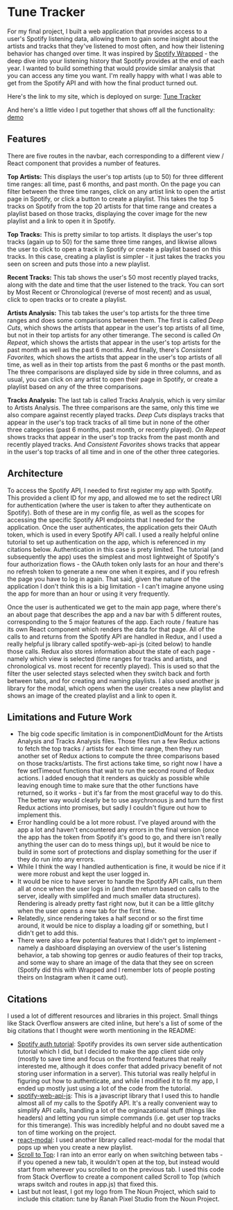 # Tune Tracker

For my final project, I built a web application that provides access to a user's Spotify listening data, allowing them to gain some insight about the artists and tracks that they've listened to most often, and how their listening behavior has changed over time. It was inspired by [Spotify Wrapped](https://newsroom.spotify.com/2019-12-05/spotify-wrapped-2019-reveals-your-streaming-trends-from-2010-to-now/) - the deep dive into your listening history that Spotify provides at the end of each year. I wanted to build something that would provide similar analysis that you can access any time you want. I'm really happy with what I was able to get from the Spotify API and with how the final product turned out. 

Here's the link to my site, which is deployed on surge: [Tune Tracker](http://tunetracker.surge.sh/)

And here's a little video I put together that shows off all the functionality: [demo](https://vimeo.com/user113969829/review/459585102/d3056eb9cf)

## Features

There are five routes in the navbar, each corresponding to a different view / React component that provides a number of features.

**Top Artists:** This displays the user's top artists (up to 50) for three different time ranges: all time, past 6 months, and past month. On the page you can filter between the three time ranges, click on any artist link to open the artist page in Spotify, or click a button to create a playlist. This takes the top 5 tracks on Spotify from the top 20 artists for that time range and creates a playlist based on those tracks, displaying the cover image for the new playlist and a link to open it in Spotify. 

**Top Tracks:** This is pretty similar to top artists. It displays the user's top tracks (again up to 50) for the same three time ranges, and likwise allows the user to click to open a track in Spotify or create a playlist based on this tracks. In this case, creating a playlist is simpler - it just takes the tracks you seen on screen and puts those into a new playlist.

**Recent Tracks:** This tab shows the user's 50 most recently played tracks, along with the date and time that the user listened to the track. You can sort by Most Recent or Chronological (reverse of most recent) and as usual, click to open tracks or to create a playlist.

**Artists Analysis:** This tab takes the user's top artists for the three time ranges and does some comparisons between them. The first is called *Deep Cuts*, which shows the artists that appear in the user's top artists of all time, but not in their top artists for any other timerange. The second is called *On Repeat*, which shows the artists that appear in the user's top artists for the past month as well as the past 6 months. And finally, there's *Consistent Favorites,* which shows the artists that appear in the user's top artists of all time, as well as in their top artists from the past 6 months or the past month. The three comparisons are displayed side by side in three columns, and as usual, you can click on any artist to open their page in Spotify, or create a playlist based on any of the three comparisons.

**Tracks Analysis:** The last tab is called Tracks Analysis, which is very similar to Artists Analysis. The three comparisons are the same, only this time we also compare against recently played tracks. *Deep Cuts* displays tracks that appear in the user's top track tracks of all time but in none of the other three categories (past 6 months, past month, or recently played). *On Repeat* shows tracks that appear in the user's top tracks from the past month and recently played tracks. And *Consistent Favorites* shows tracks that appear in the user's top tracks of all time and in one of the other three categories.

## Architecture 

To access the Spotify API, I needed to first register my app with Spotify. This provided a client ID for my app, and allowed me to set the redirect URI for authentication (where the user is taken to after they authenticate on Spotify). Both of these are in my config file, as well as the scopes for accessing the specific Spotify API endpoints that I needed for the application. Once the user authenticates, the application gets their OAuth token, which is used in every Spotify API call. I used a really helpful online tutorial to set up authentication on the app, which is referenced in my citations below. Authentication in this case is prety limited. The tutorial (and subsequently the app) uses the simplest and most lightweight of Spotify's four authorization flows - the OAuth token only lasts for an hour and there's no refresh token to generate a new one when it expires, and if you refresh the page you have to log in again. That said, given the nature of the application I don't think this is a big limitation - I can't imagine anyone using the app for more than an hour or using it very frequently.

Once the user is authenticated we get to the main app page, where there's an about page that describes the app and a nav bar with 5 different routes, corresponding to the 5 major features  of the app. Each route / feature has its own React component which renders the data for that page. All of the calls to and returns from the Spotify API are handled in Redux, and I used a really helpful js library called spotify-web-api-js (cited below) to handle those calls. Redux also stores information about the state of each page - namely which view is selected (time ranges for tracks and artists, and chronological vs. most recent for recently played). This is used so that the filter the user selected stays selected when they switch back and forth between tabs, and for creating and naming playlists. I also used another js library for the modal, which opens when the user creates a new playlist and shows an image of the created playlist and a link to open it.

## Limitations and Future Work
* The big code specific limitation is in componentDidMount for the Artists Analysis and Tracks Analysis files. Those files run a few Redux actions to fetch the top tracks / artists for each time range, then they run another set of Redux actions to compute the three comparisons based on those tracks/artists. The first actions take time, so right now I have a few setTimeout functions that wait to run the second round of Redux actions. I added enough that it renders as quickly as possible while leaving enough time to make sure that the other functions have returned, so it works - but it's far from the most graceful way to do this. The better way would clearly be to use asychronous js and turn the first Redux actions into promises, but sadly I couldn't figure out how to implement this.
* Error handling could be a lot more robust. I've played around with the app a lot and haven't encountered any errors in the final version (once the app has the token from Spotify it's good to go, and there isn't really anything the user can do to mess things up), but it would be nice to build in some sort of protections and display something for the user if they do run into any errors.
* While I think the way I handled authentication is fine, it would be nice if it were more robust and kept the user logged in.
* It would be nice to have server to handle the Spotify API calls, run them all at once when the user logs in (and then return based on calls to the server, ideally with simplifed and much smaller data structures). Rendering is already pretty fast right now, but it can be a little glitchy when the user opens a new tab for the first time.
* Relatedly, since rendering takes a half second or so the first time around, it would be nice to display a loading gif or something, but I didn't get to add this.
* There were also a few potential features that I didn't get to implement - namely a dashboard displaying an overview of the user's listening behavior, a tab showing top genres or audio features of their top tracks, and some way to share an image of the data that they see on screen (Spotify did this with Wrapped and I remember lots of people posting theirs on Instagram when it came out).

## Citations

I used a lot of different resources and libraries in this project. Small things like Stack Overflow answers are cited inline, but here's a list of some of the big citations that I thought were worth mentioning in the README:
* [Spotify auth tutorial](https://levelup.gitconnected.com/how-to-build-a-spotify-player-with-react-in-15-minutes-7e01991bc4b6): Spotify provides its own server side authentication tutorial which I did, but I decided to make the app client side only (mostly to save time and focus on the frontend features that really interested me, although it does confer that added privacy benefit of not storing user information in a server). This tutorial was really helpful in figuring out how to authenticate, and while I modified it to fit my app, I ended up mostly just using a lot of the code from the tutorial. 
* [spotify-web-api-js](https://github.com/JMPerez/spotify-web-api-js): This is a javascript library that I used this to handle almost all of my calls to the Spotify API. It's a really convenient way to simplify API calls, handling a lot of the orginazational stuff (things like headers) and letting you run simple commands (i.e. get user top tracks for this timerange). This was incredibly helpful and no doubt saved me a ton of time working on the project.
* [react-modal](https://github.com/reactjs/react-modal): I used another library called react-modal for the modal that pops up when you create a new playlist.
* [Scroll to Top](https://stackoverflow.com/questions/36904185/react-router-scroll-to-top-on-every-transition): I ran into an error early on when switching between tabs - if you opened a new tab, it wouldn't open at the top, but instead would start from wherever you scrolled to on the previous tab. I used this code from Stack Overflow to create a component called Scroll to Top (which wraps switch and routes in app.js) that fixed this.
* Last but not least, I got my logo from The Noun Project, which said to include this citation: tune by Ranah Pixel Studio from the Noun Project.
